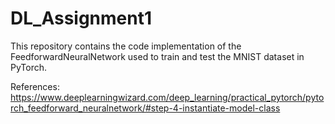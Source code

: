 # DL_Assignment1
This repository contains the code implementation of the FeedforwardNeuralNetwork used to train and test the MNIST dataset in PyTorch.

References:
https://www.deeplearningwizard.com/deep_learning/practical_pytorch/pytorch_feedforward_neuralnetwork/#step-4-instantiate-model-class
